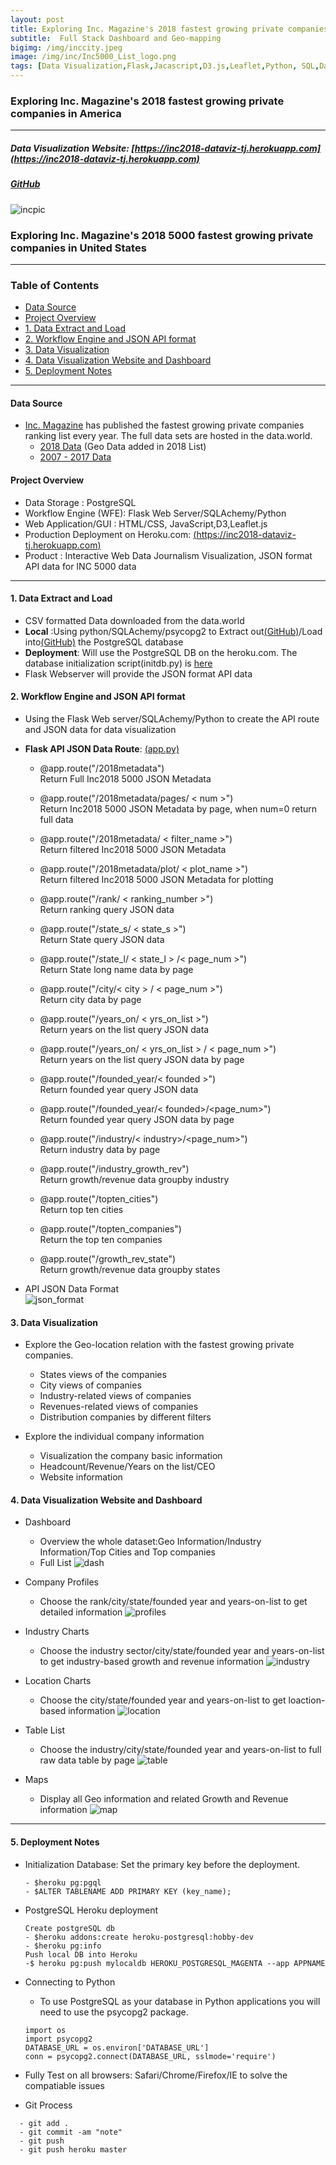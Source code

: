 ```yaml
---
layout: post
title: Exploring Inc. Magazine's 2018 fastest growing private companies in America 
subtitle:  Full Stack Dashboard and Geo-mapping
bigimg: /img/inccity.jpeg
image: /img/inc/Inc5000_List_logo.png
tags: [Data Visualization,Flask,Jacascript,D3.js,Leaflet,Python, SQL,Data Journalism]
---
```


###   Exploring Inc. Magazine's 2018 fastest growing private companies in America    
   
<hr>
   
##### Data Visualization Website: [https://inc2018-dataviz-tj.herokuapp.com](https://inc2018-dataviz-tj.herokuapp.com)
##### [GitHub](https://github.com/Pyligent/Inc5000_Data_Viz_Project)   

![incpic](/img/inc/inc.png)
   


### Exploring Inc. Magazine's 2018 5000 fastest growing private companies in United States
<hr>

### Table of Contents
+ [Data Source](#Data-Source)
+ [Project Overview](#Project-Overview)
+ [1. Data Extract and Load](#1-Data-Extract-and-Load)
+ [2. Workflow Engine and JSON API format](#2-Workflow-Engine-and-JSON-API-format)
+ [3. Data Visualization](#3-Data-Visualization)
+ [4. Data Visualization Website and Dashboard](#4-Data-Visualization-Website-and-Dashboard)
+ [5. Deployment Notes](#5-Deployment-Notes)

<hr>

#### Data Source

- [Inc. Magazine](https://www.inc.com) has published the fastest growing private companies ranking list every year. The full data sets are hosted in the data.world.     
  - [2018 Data](https://data.world/aurielle/inc-5000-2018) (Geo Data added in 2018 List)
  - [2007 - 2017 Data](https://data.world/aurielle/inc-5000-10-years)   
  
#### Project Overview
- Data Storage : PostgreSQL   
- Workflow Engine (WFE): Flask Web Server/SQLAchemy/Python   
- Web Application/GUI : HTML/CSS, JavaScript,D3,Leaflet.js   
- Production Deployment on Heroku.com: [(https://inc2018-dataviz-tj.herokuapp.com)](https://inc2018-dataviz-tj.herokuapp.com)
- Product : Interactive Web Data Journalism Visualization, JSON format API data for INC 5000 data      

<hr>


#### 1. Data Extract and Load
- CSV formatted Data downloaded from the data.world
- **Local** :Using python/SQLAchemy/psycopg2 to Extract out[(GitHub)](https://nbviewer.jupyter.org/github/Pyligent/Inc5000_Data_Viz_Project/blob/master/Data_Extract.ipynb)/Load into[(GitHub)](https://nbviewer.jupyter.org/github/Pyligent/Inc5000_Data_Viz_Project/blob/master/Data_Load.ipynb) the PostgreSQL database
- **Deployment**: Will use the PostgreSQL DB on the heroku.com. The database initialization script(initdb.py) is [here](https://github.com/Pyligent/Inc5000_Data_Viz_Project/blob/master/initdb.py)
- Flask Webserver will provide the JSON format API data

#### 2. Workflow Engine and JSON API format
- Using the Flask Web server/SQLAchemy/Python  to create the API route and JSON data for data visualization
- **Flask API JSON Data Route**: [(app.py)](https://github.com/Pyligent/Inc5000_Data_Viz_Project/blob/master/app.py)
  - @app.route("/2018metadata")    
    Return Full Inc2018 5000 JSON Metadata   
  
  - @app.route("/2018metadata/pages/ < num >")   
    Return Inc2018 5000 JSON Metadata by page, when num=0 return full data
  
   - @app.route("/2018metadata/ < filter_name >")   
    Return filtered Inc2018 5000 JSON Metadata
    
   - @app.route("/2018metadata/plot/ < plot_name >")    
    Return filtered Inc2018 5000 JSON Metadata for plotting
  
  - @app.route("/rank/ < ranking_number >")   
    Return ranking query JSON data   
    
  - @app.route("/state_s/ < state_s >")   
    Return State query JSON data   
    
  - @app.route("/state_l/ < state_l > /< page_num >")   
    Return State long name data by page
  
  - @app.route("/city/< city > / < page_num >")    
    Return city data by page
    
  - @app.route("/years_on/ < yrs_on_list >")   
    Return years on the list query JSON data
    
  - @app.route("/years_on/ < yrs_on_list > / < page_num >")   
    Return years on the list query JSON data  by page  
  
    
  - @app.route("/founded_year/< founded >")      
    Return founded year query JSON data
    
    
  - @app.route("/founded_year/< founded>/<page_num>")     
    Return founded year query JSON data by page
  
    
  - @app.route("/industry/< industry>/<page_num>")           
    Return industry data by page

  
  - @app.route("/industry_growth_rev")      
    Return growth/revenue data groupby industry
    
  - @app.route("/topten_cities")   
    Return top ten cities
    
  - @app.route("/topten_companies")   
    Return the top ten companies
    
  - @app.route("/growth_rev_state")   
    Return growth/revenue data groupby states
    
   

 - API JSON Data Format   
   ![json_format](/img/inc/api_json_format.png)   
  
    
  
#### 3. Data Visualization 
 - Explore the Geo-location relation with the fastest growing private companies.
   - States views of the companies
   - City views of companies
   - Industry-related views of companies
   - Revenues-related views of companies
   - Distribution companies by different filters
 
 - Explore the individual company information
   - Visualization the company basic information
   - Headcount/Revenue/Years on the list/CEO
   - Website information
   
#### 4. Data Visualization Website and Dashboard
- Dashboard
  - Overview the whole dataset:Geo Information/Industry Information/Top Cities and Top companies
  - Full List
  ![dash](/img/inc/dash.png)
     
- Company Profiles
  - Choose the rank/city/state/founded year and years-on-list to get detailed information
  ![profiles](/img/inc/profiles.png)
     
- Industry Charts
  - Choose the industry sector/city/state/founded year and years-on-list to get industry-based growth and revenue information
  ![industry](/img/inc/industry.png)
  
- Location Charts
  - Choose the city/state/founded year and years-on-list to get loaction-based information
  ![location](/img/inc/location.png)
     
- Table List
  - Choose the industry/city/state/founded year and years-on-list to full raw data table by page
  ![table](/img/inc/table.png)
  
- Maps
  - Display all Geo information and related Growth and Revenue information
  ![map](/img/inc/map.png)    
  
<hr>

 #### 5. Deployment Notes   
 
 - Initialization Database: Set the primary key before the deployment.   
 
   ```
   - $heroku pg:pgql
   - $ALTER TABLENAME ADD PRIMARY KEY (key_name);
   
   ```
    
 - PostgreSQL Heroku deployment
     
   ```
   Create postgreSQL db
   - $heroku addons:create heroku-postgresql:hobby-dev
   - $heroku pg:info
   Push local DB into Heroku
   -$ heroku pg:push mylocaldb HEROKU_POSTGRESQL_MAGENTA --app APPNAME
   ```
    
 - Connecting to Python
   - To use PostgreSQL as your database in Python applications you will need to use the psycopg2 package.   
      
   ```
   import os
   import psycopg2
   DATABASE_URL = os.environ['DATABASE_URL']
   conn = psycopg2.connect(DATABASE_URL, sslmode='require')
   ```
 
 
 - Fully Test on all browsers: Safari/Chrome/Firefox/IE to solve the compatiable issues
 
 - Git Process    
     
     
 ```
   - git add .
   - git commit -am "note"
   - git push
   - git push heroku master
  ```
  
  
